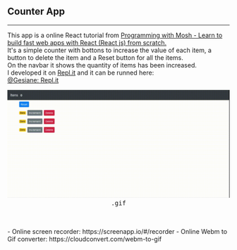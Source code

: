 Counter App   
---   
---   

This app is a online React tutorial from [Programming with Mosh - Learn to build fast web apps with React (React js) from scratch.](https://www.youtube.com/watch?v=Ke90Tje7VS0) </br>
It's a simple counter with bottons to increase the value of each item, a button to delete the item and a Reset button for all the items.    
On the navbar it shows the quantity of items has been increased.   </br>
I developed it on [Repl.it](https://repl.it/) and it can be runned here:   
   [@Gesiane: Repl.it](https://repl.it/@Gesiane/counter)

<p align="center">
 <kbd>
  <img src="https://github.com/GePajarinen/Counter/blob/master/video-react.gif?raw=true">   
  <br>.gif
 </kbd>
</p>
</br>
</br>
- Online screen recorder: https://screenapp.io/#/recorder   
- Online Webm to Gif converter: https://cloudconvert.com/webm-to-gif    
